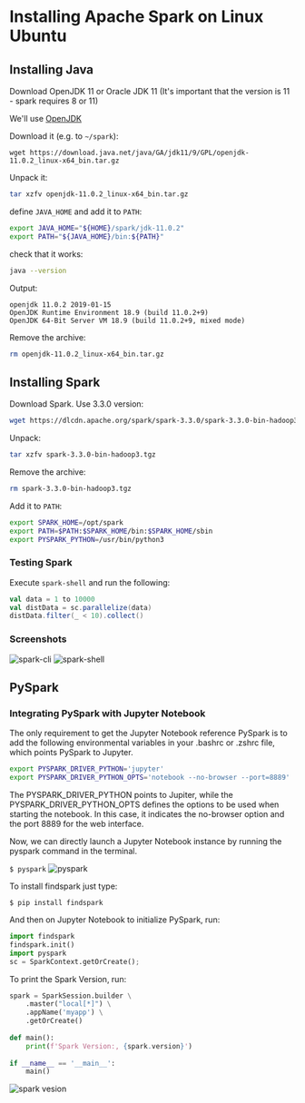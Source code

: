 # Installing Apache Spark on Linux Ubuntu

## Installing Java

Download OpenJDK 11 or Oracle JDK 11 (It's important that the version is 11 - spark requires 8 or 11)

We'll use [OpenJDK](https://jdk.java.net/archive/)

Download it (e.g. to `~/spark`):

```
wget https://download.java.net/java/GA/jdk11/9/GPL/openjdk-11.0.2_linux-x64_bin.tar.gz
```

Unpack it:

```bash
tar xzfv openjdk-11.0.2_linux-x64_bin.tar.gz
```

define `JAVA_HOME` and add it to `PATH`:

```bash
export JAVA_HOME="${HOME}/spark/jdk-11.0.2"
export PATH="${JAVA_HOME}/bin:${PATH}"
```

check that it works:

```bash
java --version
```

Output:

```
openjdk 11.0.2 2019-01-15
OpenJDK Runtime Environment 18.9 (build 11.0.2+9)
OpenJDK 64-Bit Server VM 18.9 (build 11.0.2+9, mixed mode)
```

Remove the archive:

```bash
rm openjdk-11.0.2_linux-x64_bin.tar.gz
```

## Installing Spark

Download Spark. Use 3.3.0 version:

```bash
wget https://dlcdn.apache.org/spark/spark-3.3.0/spark-3.3.0-bin-hadoop3.tgz
```

Unpack:

```bash
tar xzfv spark-3.3.0-bin-hadoop3.tgz
```

Remove the archive:

```bash
rm spark-3.3.0-bin-hadoop3.tgz
```

Add it to `PATH`:

```bash
export SPARK_HOME=/opt/spark
export PATH=$PATH:$SPARK_HOME/bin:$SPARK_HOME/sbin
export PYSPARK_PYTHON=/usr/bin/python3
```

### Testing Spark

Execute `spark-shell` and run the following:

```scala
val data = 1 to 10000
val distData = sc.parallelize(data)
distData.filter(_ < 10).collect()
```
### Screenshots
![spark-cli](https://user-images.githubusercontent.com/85284506/206483164-2cf65aa1-9b2e-47f5-a19c-a016188fbae7.jpg)
![spark-shell](https://user-images.githubusercontent.com/85284506/206483175-2463c1f0-3e52-476a-a0cf-06761663af8f.jpg)

## PySpark

### Integrating PySpark with Jupyter Notebook
The only requirement to get the Jupyter Notebook reference PySpark is to add the following environmental variables in your .bashrc or .zshrc file, which points PySpark to Jupyter.

```bash
export PYSPARK_DRIVER_PYTHON='jupyter'
export PYSPARK_DRIVER_PYTHON_OPTS='notebook --no-browser --port=8889'
```
The PYSPARK_DRIVER_PYTHON points to Jupiter, while the PYSPARK_DRIVER_PYTHON_OPTS defines the options to be used when starting the notebook. In this case, it indicates the no-browser option and the port 8889 for the web interface.

Now, we can directly launch a Jupyter Notebook instance by running the pyspark command in the terminal.

`$ pyspark`
![pyspark](https://user-images.githubusercontent.com/85284506/206484629-57b13b6e-84e8-4d46-a6cf-e26d8c93c061.jpg)

To install findspark just type:

`$ pip install findspark`

And then on Jupyter Notebook to initialize PySpark, run:

```python
import findspark
findspark.init()
import pyspark
sc = SparkContext.getOrCreate();
```

To print the Spark Version, run:

```python
spark = SparkSession.builder \
    .master("local[*]") \
    .appName('myapp') \
    .getOrCreate()
    
def main():
    print(f'Spark Version:, {spark.version}')
    
if __name__ == '__main__':
    main()
```
![spark vesion](https://user-images.githubusercontent.com/85284506/206486380-c078386a-97da-474f-a670-423b35136e54.jpg)
